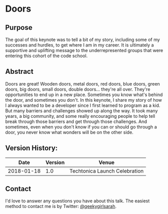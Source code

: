 # Doors

## Purpose

The goal of this keynote was to tell a bit of my story, including some of my successes and hurdles, to get where I am in my career. It is ultimately a supportive and uplifting message to the underrepresented groups that were entering this cohort of the code school.

## Abstract

Doors are great! Wooden doors, metal doors, red doors, blue doors, green doors, big doors, small doors, double doors... they're all over. They're opportunities to end up in a new place. Sometimes you know what's behind the door, and sometimes you don't. In this keynote, I share my story of how I always wanted to be a developer since I first learned to program as a kid. But many barriers and challenges showed up along the way. It took many years, a big community, and some really encouraging people to help tell break through those barriers and get through those challenges. And sometimes, even when you don't know if you can or should go through a door, you never know what wonders will be on the other side.

## Version History:

Date | Version | Venue
-----|---------|------
2018-01-18 | 1.0 | Techtonica Launch Celebration

## Contact

I'd love to answer any questions you have about this talk. The easiest method to contact me is by Twitter: [@geekygirlsarah](https://www.twitter.com/geekygirlsarah). 
